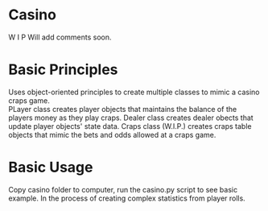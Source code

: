 # Casino
 W I P 
Will add comments soon.  

# Basic Principles
Uses object-oriented principles to create multiple classes to mimic a casino craps game.  
PLayer class creates player objects that maintains the balance of the players money as they play craps.
Dealer class creates dealer obects that update player objects' state data.
Craps class (W.I.P.) creates craps table objects that mimic the bets and odds allowed at a craps game.

# Basic Usage
Copy casino folder to computer, run the casino.py script to see basic example.
In the process of creating complex statistics from player rolls. 
